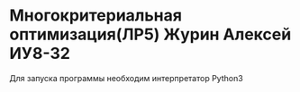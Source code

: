 # Многокритериальная оптимизация(ЛР5) Журин Алексей ИУ8-32

Для запуска программы необходим интерпретатор Python3
